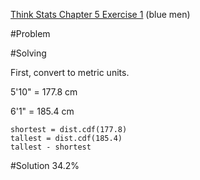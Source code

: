[Think Stats Chapter 5 Exercise 1](http://greenteapress.com/thinkstats2/html/thinkstats2006.html#toc50) (blue men)

#Problem

#Solving

First, convert to metric units. 

5'10" = 177.8 cm

6'1" = 185.4 cm

```
shortest = dist.cdf(177.8)
tallest = dist.cdf(185.4)
tallest - shortest

```

#Solution
34.2%
